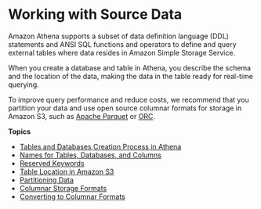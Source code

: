 # Working with Source Data<a name="work-with-data"></a>

Amazon Athena supports a subset of data definition language \(DDL\) statements and ANSI SQL functions and operators to define and query external tables where data resides in Amazon Simple Storage Service\. 

When you create a database and table in Athena, you describe the schema and the location of the data, making the data in the table ready for real\-time querying\. 

To improve query performance and reduce costs, we recommend that you partition your data and use open source columnar formats for storage in Amazon S3, such as [Apache Parquet](https://parquet.apache.org) or [ORC](https://orc.apache.org/)\. 

**Topics**
+ [Tables and Databases Creation Process in Athena](creating-tables.md)
+ [Names for Tables, Databases, and Columns](tables-databases-columns-names.md)
+ [Reserved Keywords](reserved-words.md)
+ [Table Location in Amazon S3](tables-location-format.md)
+ [Partitioning Data](partitions.md)
+ [Columnar Storage Formats](columnar-storage.md)
+ [Converting to Columnar Formats](convert-to-columnar.md)